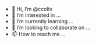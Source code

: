 - 👋 Hi, I’m @ccoltx
- 👀 I’m interested in ...
- 🌱 I’m currently learning ...
- 💞️ I’m looking to collaborate on ...
- 📫 How to reach me ...

<!---
ccoltx/ccoltx is a ✨ special ✨ repository because its `README.md` (this file) appears on your GitHub profile.
You can click the Preview link to take a look at your changes.
--->
